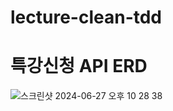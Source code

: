 # lecture-clean-tdd

# 특강신청 API ERD

![스크린샷 2024-06-27 오후 10 28 38](https://github.com/ByeonJuHwan/lecture-clean-tdd/assets/105885581/5a51a62f-8281-40d4-830d-7e2a0de8c6a3)